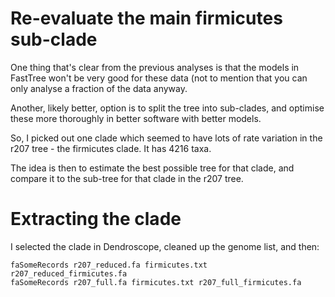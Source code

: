 # Re-evaluate the main firmicutes sub-clade

One thing that's clear from the previous analyses is that the models in FastTree won't be very good for these data (not to mention that you can only analyse a fraction of the data anyway.

Another, likely better, option is to split the tree into sub-clades, and optimise these more thoroughly in better software with better models. 

So, I picked out one clade which seemed to have lots of rate variation in the r207 tree - the firmicutes clade. It has 4216 taxa.

The idea is then to estimate the best possible tree for that clade, and compare it to the sub-tree for that clade in the r207 tree.


# Extracting the clade

I selected the clade in Dendroscope, cleaned up the genome list, and then:

```
faSomeRecords r207_reduced.fa firmicutes.txt r207_reduced_firmicutes.fa
faSomeRecords r207_full.fa firmicutes.txt r207_full_firmicutes.fa
```

